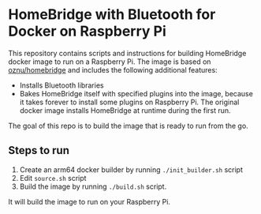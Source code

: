 # HomeBridge with Bluetooth for Docker on Raspberry Pi

This repository contains scripts and instructions for building HomeBridge docker image to run on a Raspberry Pi. The image is based on [oznu/homebridge](https://hub.docker.com/r/oznu/homebridge) and includes the following additional features:

- Installs Bluetooth libraries
- Bakes HomeBridge itself with specified plugins into the image, because it takes forever to install some plugins on Raspberry Pi. The original docker image installs HomeBridge at runtime during the first run.

The goal of this repo is to build the image that is ready to run from the go.

## Steps to run

1. Create an arm64 docker builder by running `./init_builder.sh` script
2. Edit `source.sh` script
3. Build the image by running `./build.sh` script.

It will build the image to run on your Raspberry Pi.
